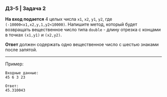 ### ДЗ-5 | Задача 2 ###


**На вход подается** 4 целых числа ```x1```, ```x2```, ```y1```, ```у2```, где ```(-10000<x1,x2,y,1,у2<10000)```. Напишите метод, который будет возвращать вещественное число типа ```double``` - длину отрезка с концами в точках ```(x1,y1)``` и ```(x2,y2)```.

**Ответ** должен содержать одно вещественное число с шестью знаками после запятой.

--------
Пример: 

```
Входные данные:
45 6 3 23

Ответ:
45.310043
```
